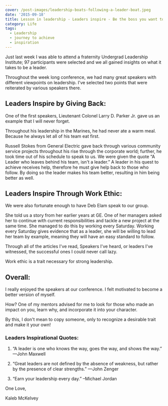 ```yaml
---
cover: /post-images/leadership-boats-following-a-leader-boat.jpeg
date: '2015-09-18'
title: Lesson in leadership - Leaders inspire - Be the boss you want to be!
category: Life
tags:
  - Leadership
  - journey to achieve
  - inspiration
---
```


Just last week I was able to attend a fraternity Undergrad Leadership Institute; 97 participants were selected and we all gained insights on what it takes to be a leader.

Throughout the week long conference, we had many great speakers with different viewpoints on leadership. I’ve selected two points that were reiterated by various speakers there.

## Leaders Inspire by Giving Back:

One of the first speakers, Lieutenant Colonel Larry D. Parker Jr. gave us an example that I will never forget.

Throughout his leadership in the Marines, he had never ate a warm meal. Because he always let all of his team eat first.

Russell Stokes from General Electric gave back through various community service projects throughout his rise through the corporate world; further, he took time out of his schedule to speak to us. We were given the quote “A Leader who leaves behind his team, isn't a leader.” A leader in his quest to achieve receives help, therefore he must give help back to those who follow. By doing so the leader makes his team better, resulting in him being better as well.

## Leaders Inspire Through Work Ethic:

We were also fortunate enough to have Deb Elam speak to our group.

She told us a story from her earlier years at GE. One of her managers asked her to continue with current responsibilities and tackle a new project at the same time. She managed to do this by working every Saturday. Working every Saturday gives evidence that as a leader, she will be willing to lead her team by example, meaning they will have an easy standard to follow.

Through all of the articles I've read, Speakers I've heard, or leaders I've witnessed, the successful ones I could never call lazy.

Work ethic is a trait necessary for strong leadership.

## Overall:

I really enjoyed the speakers at our conference. I felt motivated to become a better version of myself.

How? One of my mentors advised for me to look for those who made an impact on you, learn why, and incorporate it into your character.

By this, I don't mean to copy someone, only to recognize a desirable trait and make it your own!

### **Leaders Inspirational Quotes:**

1. “A leader is one who knows the way, goes the way, and shows the way.” —John Maxwell

2) “Great leaders are not defined by the absence of weakness, but rather by the presence of clear strengths.” —John Zenger

3) “Earn your leadership every day.” –Michael Jordan

One Love,

Kaleb McKelvey
